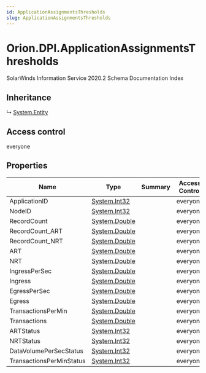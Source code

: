 ```yaml
---
id: ApplicationAssignmentsThresholds
slug: ApplicationAssignmentsThresholds
---
```


# Orion.DPI.ApplicationAssignmentsThresholds

SolarWinds Information Service 2020.2 Schema Documentation Index

## Inheritance

↳ [System.Entity](./../System/Entity)

## Access control

everyone

## Properties

| Name | Type | Summary | Access Control |
| ------ | ------ | ------ | ------ |
| ApplicationID | [System.Int32](https://docs.microsoft.com/en-us/dotnet/api/system.int32) |  | everyone |
| NodeID | [System.Int32](https://docs.microsoft.com/en-us/dotnet/api/system.int32) |  | everyone |
| RecordCount | [System.Double](https://docs.microsoft.com/en-us/dotnet/api/system.double) |  | everyone |
| RecordCount_ART | [System.Double](https://docs.microsoft.com/en-us/dotnet/api/system.double) |  | everyone |
| RecordCount_NRT | [System.Double](https://docs.microsoft.com/en-us/dotnet/api/system.double) |  | everyone |
| ART | [System.Double](https://docs.microsoft.com/en-us/dotnet/api/system.double) |  | everyone |
| NRT | [System.Double](https://docs.microsoft.com/en-us/dotnet/api/system.double) |  | everyone |
| IngressPerSec | [System.Double](https://docs.microsoft.com/en-us/dotnet/api/system.double) |  | everyone |
| Ingress | [System.Double](https://docs.microsoft.com/en-us/dotnet/api/system.double) |  | everyone |
| EgressPerSec | [System.Double](https://docs.microsoft.com/en-us/dotnet/api/system.double) |  | everyone |
| Egress | [System.Double](https://docs.microsoft.com/en-us/dotnet/api/system.double) |  | everyone |
| TransactionsPerMin | [System.Double](https://docs.microsoft.com/en-us/dotnet/api/system.double) |  | everyone |
| Transactions | [System.Double](https://docs.microsoft.com/en-us/dotnet/api/system.double) |  | everyone |
| ARTStatus | [System.Int32](https://docs.microsoft.com/en-us/dotnet/api/system.int32) |  | everyone |
| NRTStatus | [System.Int32](https://docs.microsoft.com/en-us/dotnet/api/system.int32) |  | everyone |
| DataVolumePerSecStatus | [System.Int32](https://docs.microsoft.com/en-us/dotnet/api/system.int32) |  | everyone |
| TransactionsPerMinStatus | [System.Int32](https://docs.microsoft.com/en-us/dotnet/api/system.int32) |  | everyone |

